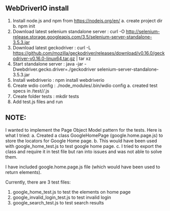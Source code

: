 WebDriverIO install
-----------------------
1. Install node.js and npm from https://nodejs.org/en/
	a. create project dir
	b. npm init
2. Download latest selenium standalone server :
	curl -O http://selenium-release.storage.googleapis.com/3.5/selenium-server-standalone-3.5.3.jar
3. Download latest geckodriver :
	curl -L https://github.com/mozilla/geckodriver/releases/download/v0.16.0/geckodriver-v0.16.0-linux64.tar.gz | tar xz
4. Start standalone server :
	java -jar -Dwebdriver.gecko.driver=./geckodriver selenium-server-standalone-3.5.3.jar
5. Install webdriverio : npm install webdriverio
6. Create wdio config : ./node_modules/.bin/wdio config
	a. created test specs in /test/*/*.js 
7. Create folder tests : mkdir tests
8. Add test.js files and run <npm test>


NOTE:
-----
I wanted to implement the Page Object Model pattern for the tests. Here is what I tried:
a. Created a class GoogleHomePage (google.home.page.js) to store the locators for Google Home page.
b. This would have been used with google_home_test.js to test google home page.
c. I tried to export the class and require it in test file but ran into issues and was not able to solve them.

I have included google.home.page.js file (which would have been used to return elements).

Currently, there are 3 test files:
1. google_home_test.js to test the elements on home page
2. google_invalid_login_test.js to test invalid login
3. google_search_test.js to test search results
